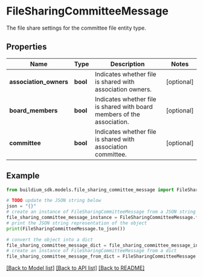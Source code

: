 # FileSharingCommitteeMessage

The file share settings for the committee file entity type.

## Properties

Name | Type | Description | Notes
------------ | ------------- | ------------- | -------------
**association_owners** | **bool** | Indicates whether file is shared with association owners. | [optional] 
**board_members** | **bool** | Indicates whether file is shared with board members of the association. | [optional] 
**committee** | **bool** | Indicates whether file is shared with association committee. | [optional] 

## Example

```python
from buildium_sdk.models.file_sharing_committee_message import FileSharingCommitteeMessage

# TODO update the JSON string below
json = "{}"
# create an instance of FileSharingCommitteeMessage from a JSON string
file_sharing_committee_message_instance = FileSharingCommitteeMessage.from_json(json)
# print the JSON string representation of the object
print(FileSharingCommitteeMessage.to_json())

# convert the object into a dict
file_sharing_committee_message_dict = file_sharing_committee_message_instance.to_dict()
# create an instance of FileSharingCommitteeMessage from a dict
file_sharing_committee_message_from_dict = FileSharingCommitteeMessage.from_dict(file_sharing_committee_message_dict)
```
[[Back to Model list]](../README.md#documentation-for-models) [[Back to API list]](../README.md#documentation-for-api-endpoints) [[Back to README]](../README.md)


